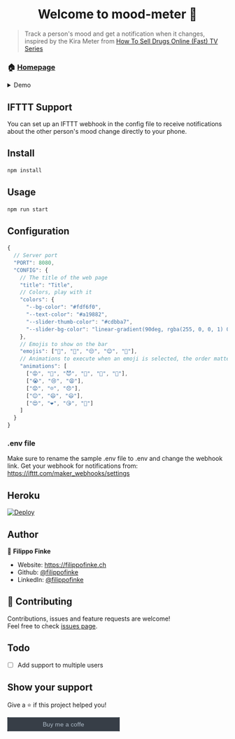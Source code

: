 <h1 align="center">Welcome to mood-meter 👋</h1>

> Track a person's mood and get a notification when it changes, inspired by the Kira Meter from [How To Sell Drugs Online (Fast) TV Series](<https://en.wikipedia.org/wiki/How_to_Sell_Drugs_Online_(Fast)>)

### 🏠 [Homepage](https://github.com/filippofinke/mood-meter#readme)

<details>
 <summary>Demo</summary>
 
 <p align="center">
   <img src="https://user-images.githubusercontent.com/37296364/161615396-3b5b1912-6f46-44cb-9520-973544bf49ab.gif" alt="Demo">
 </p>
</details>

## IFTTT Support

You can set up an IFTTT webhook in the config file to receive notifications about the other person's mood change directly to your phone.

## Install

```sh
npm install
```

## Usage

```sh
npm run start
```

## Configuration

```js
{
  // Server port
  "PORT": 8080,
  "CONFIG": {
    // The title of the web page
    "title": "Title",
    // Colors, play with it
    "colors": {
      "--bg-color": "#fdf6f0",
      "--text-color": "#a19882",
      "--slider-thumb-color": "#cdbba7",
      "--slider-bg-color": "linear-gradient(90deg, rgba(255, 0, 0, 1) 0%, rgba(227, 255, 0, 1) 50%, rgba(0, 255, 0, 1) 100%);"
    },
    // Emojis to show on the bar
    "emojis": ["🤬", "🥺", "😔", "😊", "🥰"],
    // Animations to execute when an emoji is selected, the order matters.
    "animations": [
      ["😡", "👿", "😈", "👺", "💢", "🤬"],
      ["😭", "😢", "😩"],
      ["😟", "☹️", "😞"],
      ["😊", "😄", "😃"],
      ["😍", "❤️", "😘", "💋"]
    ]
  }
}
```

### **.env file**
Make sure to rename the sample .env file to .env and change the webhook link.
Get your webhook for notifications from: https://ifttt.com/maker_webhooks/settings

## Heroku
[![Deploy](https://www.herokucdn.com/deploy/button.svg)](https://heroku.com/deploy?template=https://github.com/anjannair/mood-meter)

## Author

👤 **Filippo Finke**

- Website: https://filippofinke.ch
- Github: [@filippofinke](https://github.com/filippofinke)
- LinkedIn: [@filippofinke](https://linkedin.com/in/filippofinke)

## 🤝 Contributing

Contributions, issues and feature requests are welcome!<br />Feel free to check [issues page](https://github.com/filippofinke/mood-meter/issues).

## Todo

- [ ] Add support to multiple users

## Show your support

Give a ⭐️ if this project helped you!

<a href="https://www.buymeacoffee.com/filippofinke">
  <img src="https://github.com/filippofinke/filippofinke/raw/main/images/buymeacoffe.png" alt="Buy Me A McFlurry">
</a>

